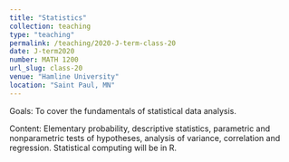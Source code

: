 ```yaml
---
title: "Statistics"
collection: teaching
type: "teaching"
permalink: /teaching/2020-J-term-class-20
date: J-term2020
number: MATH 1200
url_slug: class-20
venue: "Hamline University"
location: "Saint Paul, MN"
---
```


Goals: To cover the fundamentals of statistical data analysis.

Content: Elementary probability, descriptive statistics, parametric and nonparametric tests of hypotheses, analysis of variance, correlation and regression. Statistical computing will be in R.
